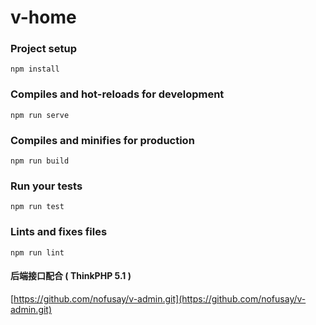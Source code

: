 # v-home

### Project setup
```
npm install
```

### Compiles and hot-reloads for development
```
npm run serve
```

### Compiles and minifies for production
```
npm run build
```

### Run your tests
```
npm run test
```

### Lints and fixes files
```
npm run lint
```

#### 后端接口配合 ( ThinkPHP 5.1 )
[https://github.com/nofusay/v-admin.git](https://github.com/nofusay/v-admin.git)
